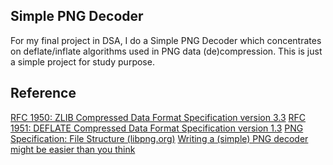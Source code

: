 ## Simple PNG Decoder
For my final project in DSA, I do a Simple PNG Decoder which concentrates on deflate/inflate algorithms used in PNG data (de)compression.
This is just a simple project for study purpose.

## Reference
[RFC 1950: ZLIB Compressed Data Format Specification version 3.3](https://www.rfc-editor.org/rfc/rfc1950)
[RFC 1951: DEFLATE Compressed Data Format Specification version 1.3](https://www.rfc-editor.org/rfc/rfc1951)
[PNG Specification: File Structure (libpng.org)](http://www.libpng.org/pub/png/spec/1.2/PNG-Structure.html)
[Writing a (simple) PNG decoder might be easier than you think](https://pyokagan.name/blog/2019-10-14-png/)

